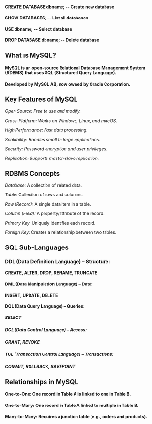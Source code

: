 #### CREATE DATABASE dbname;      -- Create new database
#### SHOW DATABASES;              -- List all databases
#### USE dbname;                  -- Select database
#### DROP DATABASE dbname;        -- Delete database

##  What is MySQL?
#### MySQL is an open-source Relational Database Management System (RDBMS) that uses SQL (Structured Query Language).

#### Developed by MySQL AB, now owned by Oracle Corporation.

## Key Features of MySQL

_Open Source: Free to use and modify._

_Cross-Platform: Works on Windows, Linux, and macOS._

_High Performance: Fast data processing._

_Scalability: Handles small to large applications._

_Security: Password encryption and user privileges._

_Replication: Supports master-slave replication._

## RDBMS Concepts
*Database:* A collection of related data.

*Table:* Collection of rows and columns.

*Row (Record):* A single data item in a table.

*Column (Field):* A property/attribute of the record.

*Primary Key:* Uniquely identifies each record.

*Foreign Key:* Creates a relationship between two tables.

## SQL Sub-Languages
### DDL (Data Definition Language) – Structure:

#### CREATE, ALTER, DROP, RENAME, TRUNCATE

#### DML (Data Manipulation Language) – Data:

#### INSERT, UPDATE, DELETE

#### DQL (Data Query Language) – Queries:

##### SELECT

##### DCL (Data Control Language) – Access:

##### GRANT, REVOKE

##### TCL (Transaction Control Language) – Transactions:

##### COMMIT, ROLLBACK, SAVEPOINT


## Relationships in MySQL
#### One-to-One: One record in Table A is linked to one in Table B.

#### One-to-Many: One record in Table A linked to multiple in Table B.

#### Many-to-Many: Requires a junction table (e.g., orders and products).


